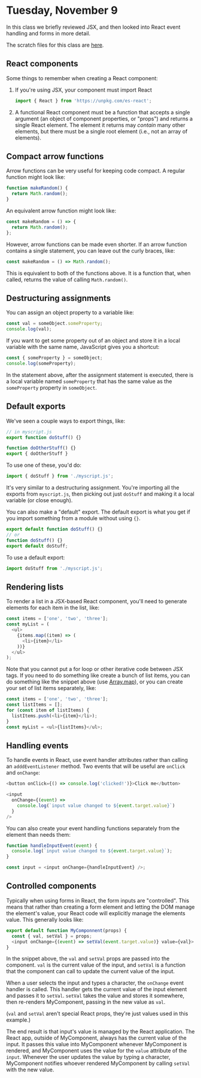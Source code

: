 # Tuesday, November 9

In this class we briefly reviewed JSX, and then looked into React event handling
and forms in more detail.

The scratch files for this class are
[here](https://github.com/WSU-jcheatham/cs2800-playground/tree/20211109_Tuesday).

## React components

Some things to remember when creating a React component:

1. If you're using JSX, your component must import React
   ```js
   import { React } from 'https://unpkg.com/es-react';
   ```
2. A functional React component must be a function that accepts a single
   argument (an object of component properties, or "props") and returns a single
   React element. The element it returns may _contain_ many other elements, but
   there must be a single root element (i.e., not an array of elements).

## Compact arrow functions

Arrow functions can be very useful for keeping code compact. A regular function
might look like:

```js
function makeRandom() {
  return Math.random();
}
```

An equivalent arrow function might look like:

```js
const makeRandom = () => {
  return Math.random();
};
```

However, arrow functions can be made even shorter. If an arrow function contains
a single statement, you can leave out the curly braces, like:

```js
const makeRandom = () => Math.random();
```

This is equivalent to both of the functions above. It is a function that, when
called, returns the value of calling `Math.random()`.

## Destructuring assignments

You can assign an object property to a variable like:

```js
const val = someObject.someProperty;
console.log(val);
```

If you want to get some property out of an object and store it in a local
variable with the same name, JavaScript gives you a shortcut:

```js
const { someProperty } = someObject;
console.log(someProperty);
```

In the statement above, after the assignment statement is executed, there is a
local variable named `someProperty` that has the same value as the
`someProperty` property in `someObject`.

## Default exports

We've seen a couple ways to export things, like:

```js
// in myscript.js
export function doStuff() {}

function doOtherStuff() {}
export { doOtherStuff }
```

To use one of these, you'd do:

```js
import { doStuff } from './myscript.js';
```

It's very similar to a destructuring assignment. You're importing all the
exports from `myscript.js`, then picking out just `doStuff` and making it a
local variable (or close enough).

You can also make a "default" export. The default export is what you get if you
import something from a module without using `{}`.

```js
export default function doStuff() {}
// or
function doStuff() {}
export default doStuff;
```

To use a default export:

```js
import doStuff from './myscript.js';
```

## Rendering lists

To render a list in a JSX-based React component, you'll need to generate
elements for each item in the list, like:

```js
const items = ['one', 'two', 'three'];
const myList = (
  <ul>
    {items.map((item) => (
      <li>{item}</li>
    ))}
  </ul>
);
```

Note that you cannot put a for loop or other iterative code between JSX tags. If
you need to do something like create a bunch of list items, you can do something
like the snippet above (use
[Array.map](https://developer.mozilla.org/en-US/docs/Web/JavaScript/Reference/Global_Objects/Array/map)),
or you can create your set of list items separately, like:

```js
const items = ['one', 'two', 'three'];
const listItems = [];
for (const item of listItems) {
  listItems.push(<li>{item}</li>);
}
const myList = <ul>{listItems}</ul>;
```

## Handling events

To handle events in React, use event handler attributes rather than calling an
`adddEventListener` method. Two events that will be useful are `onClick` and
`onChange`:

```js
<button onClick={() => console.log('clicked!')}>Click me</button>
```

```js
<input
  onChange={(event) =>
    console.log(`input value changed to ${event.target.value}`)
  }
/>
```

You can also create your event handling functions separately from the element
than needs them:

```js
function handleInputEvent(event) {
  console.log(`input value changed to ${event.target.value}`);
}

const input = <input onChange={handleInputEvent} />;
```

## Controlled components

Typically when using forms in React, the form inputs are "controlled". This
means that rather than creating a form element and letting the DOM manage the
element's value, your React code will explicitly manage the elements value. This
generally looks like:

```js
export default function MyComponnent(props) {
  const { val, setVal } = props;
  <input onChange={(event) => setVal(event.target.value)} value={val}>
}
```

In the snippet above, the `val` and `setVal` props are passed into the
component. `val` is the current value of the input, and `setVal` is a function
that the component can call to update the current value of the input.

When a user selects the input and types a character, the `onChange` event
handler is called. This handler gets the current value of the input element and
passes it to `setVal`. `setVal` takes the value and stores it somewhere, then
re-renders MyComponent, passing in the new value as `val`.

(`val` and `setVal` aren't special React props, they're just values used in this
example.)

The end result is that input's value is managed by the React application. The
React app, outside of MyComponent, always has the current value of the input. It
passes this value into MyComponent whenever MyComponent is rendered, and
MyComponent uses the value for the `value` attribute of the `input`. Whenever
the user updates the value by typing a character, MyComponent notifies whoever
rendered MyComponent by calling `setVal` with the new value.
